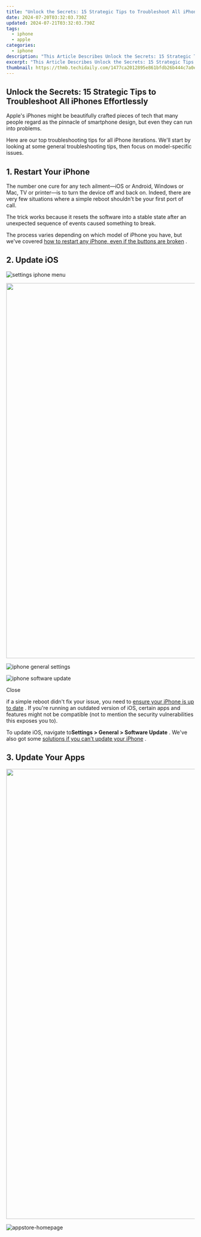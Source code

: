 ```yaml
---
title: "Unlock the Secrets: 15 Strategic Tips to Troubleshoot All iPhones Effortlessly"
date: 2024-07-20T03:32:03.730Z
updated: 2024-07-21T03:32:03.730Z
tags:
  - iphone
  - apple
categories:
  - iphone
description: "This Article Describes Unlock the Secrets: 15 Strategic Tips to Troubleshoot All iPhones Effortlessly"
excerpt: "This Article Describes Unlock the Secrets: 15 Strategic Tips to Troubleshoot All iPhones Effortlessly"
thumbnail: https://thmb.techidaily.com/1477ca2012895e861bfdb26b444c7a0eb6d638cc1df6527be4105c5f43b0af39.jpg
---
```


## Unlock the Secrets: 15 Strategic Tips to Troubleshoot All iPhones Effortlessly

 Apple's iPhones might be beautifully crafted pieces of tech that many people regard as the pinnacle of smartphone design, but even they can run into problems.

 Here are our top troubleshooting tips for all iPhone iterations. We'll start by looking at some general troubleshooting tips, then focus on model-specific issues.

## 1\. Restart Your iPhone

 The number one cure for any tech ailment—iOS or Android, Windows or Mac, TV or printer—is to turn the device off and back on. Indeed, there are very few situations where a simple reboot shouldn't be your first port of call.

 The trick works because it resets the software into a stable state after an unexpected sequence of events caused something to break.

 The process varies depending on which model of iPhone you have, but we've covered [how to restart any iPhone, even if the buttons are broken](https://www.makeuseof.com/how-to-restart-any-iphone-even-if-the-buttons-are-broken/) .

## 2\. Update iOS

![settings iphone menu](https://static1.makeuseofimages.com/wordpress/wp-content/uploads/2023/04/settings-iphone-menu-1.jpg)

<!-- affiliate ads begin -->
<a href="https://funwhole.sjv.io/c/5597632/1702887/17189" target="_top" id="1702887"><img src="//a.impactradius-go.com/display-ad/17189-1702887" border="0" alt="" width="1000" height="1000"/></a><img height="0" width="0" src="https://imp.pxf.io/i/5597632/1702887/17189" style="position:absolute;visibility:hidden;" border="0" />
<!-- affiliate ads end -->
![iphone general settings](https://static1.makeuseofimages.com/wordpress/wp-content/uploads/2023/04/iphone-general-settings-2.jpg)

![iphone software update](https://static1.makeuseofimages.com/wordpress/wp-content/uploads/2023/04/iphone-software-update-1.jpg)

Close

 if a simple reboot didn't fix your issue, you need to [ensure your iPhone is up to date](http://www.makeuseof.com/tag/update-iphone-ios-apps-data/) . If you're running an outdated version of iOS, certain apps and features might not be compatible (not to mention the security vulnerabilities this exposes you to).

 To update iOS, navigate to**Settings > General > Software Update** . We've also got some [solutions if you can't update your iPhone](https://www.makeuseof.com/tag/cant-update-iphone-ipad-fix/) .

## 3\. Update Your Apps

<!-- affiliate ads begin -->
<a href="https://engwe.pxf.io/c/5597632/2093504/25579" target="_top" id="2093504"><img src="//a.impactradius-go.com/display-ad/25579-2093504" border="0" alt="" width="1200" height="1200"/></a><img height="0" width="0" src="https://imp.pxf.io/i/5597632/2093504/25579" style="position:absolute;visibility:hidden;" border="0" />
<!-- affiliate ads end -->
![appstore-homepage](https://static1.makeuseofimages.com/wordpress/wp-content/uploads/2023/04/appstore-homepage.jpg)

<!-- affiliate ads begin -->
<span id="1793213">
					<video width="1080" height="1620" style="cursor:pointer"
           poster="//a.impactradius-go.com/display-clicktoplayimage/1793213.jpeg"
           onclick="if(!this.playClicked){this.play();this.setAttribute('controls',true);this.playClicked=true;}">
	   <source src="//a.impactradius-go.com/display-ad/19135-1793213">
	   <img src="//a.impactradius-go.com/display-clicktoplayimage/1793213.jpeg" style="border: none; height: 100%; width: 100%; object-fit: contain">
	</video>
	<div style="width:1080px;text-align:center"><a href="javascript:window.open(decodeURIComponent('https%3A%2F%2Ftinyland.pxf.io%2Fc%2F5597632%2F1793213%2F19135'), '_blank');void(0);">Click here</a></div>
</span>
<img height="0" width="0" src="https://imp.pxf.io/i/5597632/1793213/19135" style="position:absolute;visibility:hidden;" border="0" />
<!-- affiliate ads end -->
![app search page](https://static1.makeuseofimages.com/wordpress/wp-content/uploads/2023/04/app-search-page.jpg)

![update iphone apps](https://static1.makeuseofimages.com/wordpress/wp-content/uploads/2023/04/update-iphone-apps.jpg)

Close

 If you're having issues with a particular app, it's worth ensuring you're running its latest version. That's because developers are constantly releasing bug fixes with each new update, so the issue you're facing may have been fixed.

 You can update apps manually via the App Store. In the**App Store** app, tap your profile photo at the top. Then, scroll down and tap**Update All** or the specific app you want to update.

## 4\. Force-Close an iPhone App

 Sometimes an app's instance will become unresponsive, causing it to freeze.

### Force-Close an App on iPhone X or Later

 To force-close an app on an iPhone X, swipe up from the bottom of the screen but leave your finger on the screen halfway up. The phone will launch the app switcher. Swipe up on an app card to close it.

### Force-Close an App on iPhone SE, iPhone 8, or Earlier

 To force-close an app on an iPhone 8 or older, double-press the home button to bring up the app switcher. Swipe left and right to find the app you want to close, then swipe up.

## 5\. Reset Your iPhone's Network Settings

<!-- affiliate ads begin -->
<a href="https://secure.2checkout.com/order/checkout.php?PRODS=3922934&QTY=1&AFFILIATE=108875&CART=1"><img src="https://secure.avangate.com/images/merchant/4b0a0290ad7df100b77e86839989a75e/products/ripperpro.png" border="0">WonderFox DVD Ripper Pro</a>
<!-- affiliate ads end -->
![iPhone reset page in Settings](https://static1.makeuseofimages.com/wordpress/wp-content/uploads/2023/04/iphone-reset-page.jpg)

![iphone choose reset](https://static1.makeuseofimages.com/wordpress/wp-content/uploads/2023/04/iphone-choose-reset.jpg)

<!-- affiliate ads begin -->
<a href="https://laganoo.pxf.io/c/5597632/1657397/16446" target="_top" id="1657397"><img src="//a.impactradius-go.com/display-ad/16446-1657397" border="0" alt="" width="336" height="280"/></a><img height="0" width="0" src="https://imp.pxf.io/i/5597632/1657397/16446" style="position:absolute;visibility:hidden;" border="0" />
<!-- affiliate ads end -->
![reset network settings](https://static1.makeuseofimages.com/wordpress/wp-content/uploads/2023/04/reset-network-settings.jpg)

Close

 Most connectivity issues can be solved by resetting your network settings. It's easy to do. Head to **Settings > General > Transfer or Reset iPhone > Reset > Reset Network Settings** .

 Remember that although you won't lose your valuable data, you will lose any saved Wi-Fi passwords by performing this reset.

## 6\. Reset All Settings on Your iPhone

 If you think an erroneous setting (rather than software or hardware) is the root of your problems, you can reset all phone settings without losing your data. Of course, you'll need to put everything back the way it was afterward.

 Head to **Settings > General > Transfer or Reset iPhone > Reset > Reset All Settings** to begin the process.

## 7\. Factory Reset Your iPhone

![iPhone reset page in Settings](https://static1.makeuseofimages.com/wordpress/wp-content/uploads/2023/04/iphone-reset-page.jpg)

![iphone choose reset](https://static1.makeuseofimages.com/wordpress/wp-content/uploads/2023/04/iphone-choose-reset.jpg)

<!-- affiliate ads begin -->
<a href="https://imp.i110150.net/c/5597632/924299/11305" target="_top" id="924299"><img src="//a.impactradius-go.com/display-ad/11305-924299" border="0" alt="" width="520" height="100"/></a>
<!-- affiliate ads end -->
![iphone settings factory reset](https://static1.makeuseofimages.com/wordpress/wp-content/uploads/2023/04/iphone-settings-factory-reset.jpg)

Close

 If you need a nuclear option, you could [factory reset your iPhone](https://www.makeuseof.com/tag/how-to-factory-reset-iphone-ipad/) . It will return your device to its original state. Although this won't cure hardware issues, it should solve most software and OS-related problems.

 To reset your iPhone, open **Settings > General > Transfer or Reset iPhone > Erase All Content and Settings** .

 Make sure you [back up all your iPhone data](https://www.makeuseof.com/tag/how-to-backup-iphone-ipad/) before you perform a factory reset. You will irrecoverably lose any data you have not backed up.

## 8\. Check Your iPhone's Battery Usage

![iphone battery settings](https://static1.makeuseofimages.com/wordpress/wp-content/uploads/2023/04/iphone-battery-settings.jpg)

![iphone battery health](https://static1.makeuseofimages.com/wordpress/wp-content/uploads/2023/04/iphone-battery-health.jpg)

![battery capacity iphone](https://static1.makeuseofimages.com/wordpress/wp-content/uploads/2023/04/battery-capacity-iphone-1.jpg)

Close

 iPhones generally have excellent battery life, even for power users. But if your device's battery drains unusually quickly, you can try to identify the offending app.

 To see which apps use the most juice, go to**Settings > Battery.** You can check the charts at the bottom to look at the battery usage of various apps over a certain time frame.

<!-- affiliate ads begin -->
<a href="https://secure.2checkout.com/order/checkout.php?PRODS=40203538&QTY=1&AFFILIATE=108875&CART=1"><img src="https://secure.avangate.com/images/merchant/cc4b82e826b52ec41c810301548e8f48/products/audio-to-text-transcription-software.png" border="0">EaseText Audio to Text Converter for Windows (Personal Edition) - An intelligent tool to transcribe & convert audio to text freely </a>
<!-- affiliate ads end -->
## 9\. Review Your iPhone's Battery Health

 Batteries can only tolerate a certain number of charge cycles before severely deteriorating. Fortunately, Apple allows you to keep an eye on your iPhone's battery health with ease.

 Go to**Settings > Battery > Battery Health and Charging** to take a look. And if it's lower than 80%, it's time to get a battery replacement.

## 10\. Fix Bluetooth Issues

 Bluetooth can act surprisingly finicky for a technology that's so widely used. If you're having problems creating a Bluetooth connection between your iPhone and another device, there are a couple of fixes you can try.

 Firstly, remove old devices that you no longer use. It can help avoid conflicts. To unpair a device, go to**Settings > Bluetooth > Info > Forget This Device** .

 Secondly, turn Bluetooth off and on again (sound familiar?). Swipe up from the bottom of the screen on an iPhone 8 or earlier (swipe down from the upper-right for iPhone X and later) to access the**Control Center** , and tap the**Bluetooth** icon to toggle it.

<!-- affiliate ads begin -->
<a href="https://parisrhonecom.sjv.io/c/5597632/1922358/21553" target="_top" id="1922358"><img src="//a.impactradius-go.com/display-ad/21553-1922358" border="0" alt="" width="1080" height="1080"/></a><img height="0" width="0" src="https://imp.pxf.io/i/5597632/1922358/21553" style="position:absolute;visibility:hidden;" border="0" />
<!-- affiliate ads end -->
## 11\. Fix HomeKit Issues

 Some smart home devices are HomeKit-enabled, thus letting you control them from your iPhone using Siri.

 If your HomeKit devices are not working as expected, ensure you're logged into the same iCloud account on both your iPhone and the devices themselves. If nothing else works, you can reset your HomeKit connections by going to **Settings > Privacy & Security > HomeKit > Reset HomeKit Configuration** .

<!-- affiliate ads begin -->
<a href="https://checkout.abbyy.com/order/checkout.php?PRODS=39254762&QTY=1&AFFILIATE=108875&CART=1"> <img src="https://secure.avangate.com/images/merchant/0e5fb5c76fca16adbee503c9aff393cd/products/11_FR-Badges-NEW-FR-Standard-16-WIN-200.png" border="0"> PDF application, powered by AI-based OCR, for unified workflows with both digital and scanned documents. </a>
<!-- affiliate ads end -->
## 12\. Check for Dirt

<!-- affiliate ads begin -->
<span id="1993652">
					<video width="720" height="300" style="cursor:pointer"
           poster="//a.impactradius-go.com/display-clicktoplayimage/1993652.jpeg"
           onclick="if(!this.playClicked){this.play();this.setAttribute('controls',true);this.playClicked=true;}">
	   <source src="//a.impactradius-go.com/display-ad/22993-1993652">
	   <img src="//a.impactradius-go.com/display-clicktoplayimage/1993652.jpeg" style="border: none; height: 100%; width: 100%; object-fit: contain">
	</video>
	<div style="width:720px;text-align:center"><a href="javascript:window.open(decodeURIComponent('https%3A%2F%2Fhomestyler.sjv.io%2Fc%2F5597632%2F1993652%2F22993'), '_blank');void(0);">Click here</a></div>
</span>
<img height="0" width="0" src="https://imp.pxf.io/i/5597632/1993652/22993" style="position:absolute;visibility:hidden;" border="0" />
<!-- affiliate ads end -->
![Cleaning an iPhone Charging Port with SIM Key](https://static1.makeuseofimages.com/wordpress/wp-content/uploads/2018/05/DSC01515.jpg)

 If you have [problems charging your iPhone](https://www.makeuseof.com/tag/iphone-wont-charge/) or using its physical buttons, you should always check for dirt, dust, and other muck that might have built up under the buttons and the Lightning port.

 The best way to dislodge the dirt at home is to use a can of compressed air. We have a [detailed guide on cleaning your iPhone](https://www.makeuseof.com/tag/clean-iphone-guide/) that should help.

## 13\. Revoke Background Permissions

[If your iPhone overheats](https://www.makeuseof.com/tag/iphone-ipad-getting-hot-heres-fix/) , you can't use features such as the camera flash. In extreme cases, you might not be able to use your phone at all until it cools down.

 Obviously, if you accidentally left your phone in the sun, it's easy to identify the culprit.[Car vent clips can also cause overheating](https://www.makeuseof.com/dangers-smartphone-car-vent-mount/) . However, if it overheats regularly during normal usage, an intensive background app could be at fault.

 To prevent apps from running in the background, go to**Settings > General > Background App Refresh** and slide the toggles on a per-app basis as required.

<!-- affiliate ads begin -->
<a href="https://shop.mondly.com/affiliate.php?ACCOUNT=ATISTUDI&AFFILIATE=108875&PATH=https%3A%2F%2Fwww.mondly.com%3FAFFILIATE%3D108875%26RESOURCE%3D%2BEducational%2B300x600%2B"><img src="https://secure.avangate.com/images/merchant/69c418c33ec2e1a4267fa9bb77fa1428/educational-300x600.gif" border="0"></a>
<!-- affiliate ads end -->
## 14\. Remove the SIM Card

 If you've suddenly lost the network signal unexpectedly, a dislodged SIM card could be your issue.

 Thankfully, it's easy to remove and reinsert the SIM. You just need a pin or paperclip to open the tray (because nobody keeps Apple's SIM-eject tool, right?).

<!-- affiliate ads begin -->
<a href="https://ursime.pxf.io/c/5597632/2048972/16384" target="_top" id="2048972"><img src="//a.impactradius-go.com/display-ad/16384-2048972" border="0" alt="" width="1200" height="900"/></a><img height="0" width="0" src="https://imp.pxf.io/i/5597632/2048972/16384" style="position:absolute;visibility:hidden;" border="0" />
<!-- affiliate ads end -->
## 15\. Go to an Apple Store

 If you can't fix the issue yourself, it's probably time to [book an Apple Store appointment at a Genius Bar](https://www.makeuseof.com/apple-store-appointment-genius-bar/) . If your device is under warranty or you have Apple Care, the store will fix your iPhone for free, even if it involves sending it away for repair.

<!-- affiliate ads begin -->
<a href="https://secure.2checkout.com/order/checkout.php?PRODS=22741618&QTY=1&AFFILIATE=108875&CART=1"><img src="https://www.diskpart.com/resource/images/index/dp-index-img-banner-people@2x.png" border="0">Easy and Safe Partition Software & Hard Disk Manager</a>
<!-- affiliate ads end -->
## iPhone 14 & 13 Troubleshooting Tips

 The iPhone 13 and 14 have one common issue related to 5G connectivity. There are also some [activation issues, among others, seen on the iPhone 13](https://www.makeuseof.com/iphone-13-issues/) . Resetting the Network Settings has been shown to work in these cases.

 Some users have also reported [Face ID issues](https://www.makeuseof.com/how-to-fix-face-id-not-working-or-not-available-on-iphone/) on the iPhone 14 Pro. Usually, all you need to do is clean your Face ID sensor or hold your iPhone correctly to get Face ID to unlock it.

<!-- affiliate ads begin -->
<a href="https://uperfect.sjv.io/c/5597632/1246754/15155" target="_top" id="1246754"><img src="//a.impactradius-go.com/display-ad/15155-1246754" border="0" alt="" width="600" height="600"/></a><img height="0" width="0" src="https://imp.pxf.io/i/5597632/1246754/15155" style="position:absolute;visibility:hidden;" border="0" />
<!-- affiliate ads end -->
## iPhone 12 Troubleshooting Tips

 Like the iPhone 14, the iPhone 12 also has some Face ID issues. However, one of the most common issues seen is a non-working SIM card.

 If you're facing issues on the iPhone 12, consider reading our guide on the [biggest iPhone 12 issues and how to fix them](https://www.makeuseof.com/iphone-12-issues/) .

## iPhone 11 Troubleshooting Tips

 More than anything, iPhone 11 users seem to have issues related to the battery. Either the battery drains too fast, or it has lost capacity too quickly.

 This can be a bothersome issue, as replacing an iPhone's battery can be pricey. With warranties usually expired for this model, users are left to fix it themselves.

 Before worrying too much, check out the battery health on your iPhone and see what capacity it's at. It might also be worth taking preventive [measures to protect your iPhone's battery health](https://www.makeuseof.com/ways-to-maintain-your-iphones-battery-health/) .

## iPhone X Troubleshooting Tips

 Two problems unique to the iPhone X are accidental automatic emergency calls and green lines on the display.

 You can disable the automatic emergency calls by going to**Settings > Emergency SOS > Auto Call** . But if your iPhone suffers from the green line issue, you must contact [Apple Support](https://support.apple.com/) .

<!-- affiliate ads begin -->
<a href="https://propmoneyinc.pxf.io/c/5597632/1803116/14559" target="_top" id="1803116"><img src="//a.impactradius-go.com/display-ad/14559-1803116" border="0" alt="" width="859" height="859"/></a><img height="0" width="0" src="https://imp.pxf.io/i/5597632/1803116/14559" style="position:absolute;visibility:hidden;" border="0" />
<!-- affiliate ads end -->
## iPhone 8 Troubleshooting Tips

 The forced restart method changed on the iPhone 8\. If you own one, you'll need to press and release**Volume Up** , press and release**Volume Down** , then press and hold the**Side** button until you see the Apple logo.

 Another issue that afflicted a lot of iPhone 8 devices was a swelling battery. If you have this problem, you'll need to contact Apple for a replacement.

## iPhone 7 Troubleshooting Tips

 The most common iPhone 7 complaint is poor call quality. Apple has acknowledged the problem and offered a list of fixes. Here are the company's suggestions:

* Ensure your iPhone is not in Silent mode.
* Check if your phone's case is blocking the speaker.
* Restart your iPhone.
* Clean any dirt, dust, or debris out of the speaker.
* Make sure your speaker volume is set to the maximum.

 It's fair to say they're not particularly helpful suggestions, but that's Apple for you. Anecdotally, some users said Verizon was to blame, so you could try changing carriers if you're desperate.

<!-- affiliate ads begin -->
<a href="https://turbotech.pxf.io/c/5597632/1450763/17212" target="_top" id="1450763"><img src="//a.impactradius-go.com/display-ad/17212-1450763" border="0" alt="" width="2560" height="1440"/></a><img height="0" width="0" src="https://imp.pxf.io/i/5597632/1450763/17212" style="position:absolute;visibility:hidden;" border="0" />
<!-- affiliate ads end -->
## iPhone 6 Troubleshooting Tips

 A few people still use an iPhone 6\. It's the phone that was infamously "bendy." So, if you have one, be careful not to place it under physical stress.

 That aside, the iPhone 6 was probably the worst iPhone model from a design standpoint:

* It was found to pull people's hair out because of a tiny space between the screen and chassis (solution: don't hold it too close to your ear).
* Users suffered Error 53 messages if they replaced the Home button using a third party; it locked them out of their device.
* The Plus model's optical image stabilization system was defective.
* The touchscreen was prone to failure.

 Almost all these issues were only resolved by taking your phone to an Apple Store.

<!-- affiliate ads begin -->
<a href="https://store.massmailsoftware.com/order/checkout.php?PRODS=1047974&QTY=1&AFFILIATE=108875&CART=1"><img src="https://secure.avangate.com/images/merchant/dc87c13749315c7217cdc4ac692e704c/banera_for_partners-04_%281%29.jpg" border="0"></a>
<!-- affiliate ads end -->
## Troubleshoot All Your iPhone Issues

 We've gone over fixes for the most common iPhone issues and even included tips for specific models. So, no matter which iPhone you have, there's something for you. Hopefully, one of these helps you fix your issue; you'll likely need to contact an Apple Support agent if not because they'll be able to assist you in more ways than we could.

<ins class="adsbygoogle"
     style="display:block"
     data-ad-format="autorelaxed"
     data-ad-client="ca-pub-7571918770474297"
     data-ad-slot="1223367746"></ins>



<ins class="adsbygoogle"
     style="display:block"
     data-ad-client="ca-pub-7571918770474297"
     data-ad-slot="8358498916"
     data-ad-format="auto"
     data-full-width-responsive="true"></ins>

<span class="atpl-alsoreadstyle">Also read:</span>
<div><ul>
<li><a href="https://facebook-videos.techidaily.com/new-distinctive-fb-video-aspects/"><u>[New] Distinctive FB Video Aspects</u></a></li>
<li><a href="https://instagram-clips.techidaily.com/new-diy-video-meme-guide-boost-your-posts-on-fb-and-instagram/"><u>[New] DIY Video Meme Guide  Boost Your Posts on FB & Instagram</u></a></li>
<li><a href="https://visual-screen-recording.techidaily.com/new-in-2024-tunetruthseeker-reaction-to-songs-and-speech/"><u>[New] In 2024, TuneTruthseeker  Reaction to Songs and Speech</u></a></li>
<li><a href="https://some-knowledge.techidaily.com/updated-gain-extensive-engagement-master-the-view-multiplier/"><u>[Updated] Gain Extensive Engagement  Master the View Multiplier</u></a></li>
<li><a href="https://facebook-record-videos.techidaily.com/updated-in-2024-9-innovative-workout-challenges-for-dynamic-viewers/"><u>[Updated] In 2024, 9 Innovative Workout Challenges for Dynamic Viewers</u></a></li>
<li><a href="https://instagram-video-files.techidaily.com/updated-in-2024-decode-instagram-visibility-whos-glancing-at-yours/"><u>[Updated] In 2024, Decode Instagram Visibility  Who's Glancing at Yours?</u></a></li>
<li><a href="https://fox-links.techidaily.com/updated-in-2024-go-live-on-youtube-from-a-phone-no-need-for-huge-fans-yet/"><u>[Updated] In 2024, Go Live on YouTube From a Phone, No Need for Huge Fans Yet</u></a></li>
<li><a href="https://article-knowledge.techidaily.com/updated-in-2024-unlimited-audio-processing-at-zero-cost/"><u>[Updated] In 2024, Unlimited Audio Processing at Zero Cost</u></a></li>
<li><a href="https://video-screen-grab.techidaily.com/updated-quick-guide-resolving-obs-skipping-problems/"><u>[Updated] Quick Guide  Resolving OBS Skipping Problems</u></a></li>
<li><a href="https://some-guidance.techidaily.com/updated-unparalleled-templates-for-meme-artists/"><u>[Updated] Unparalleled Templates for Meme Artists</u></a></li>
<li><a href="https://screen-activity-recording.techidaily.com/updated-virtual-ventures-10-near-misses-to-gta-v-for-2024/"><u>[Updated] Virtual Ventures  10 Near-Misses to GTA V for 2024</u></a></li>
<li><a href="https://article-helps.techidaily.com/2024-approved-exploring-advanced-gloves-for-enhanced-vr-experience/"><u>2024 Approved  Exploring Advanced Gloves for Enhanced VR Experience</u></a></li>
<li><a href="https://youtube-help.techidaily.com/2024-approved-finalizing-your-video-with-a-bold-statement/"><u>2024 Approved  Finalizing Your Video with a Bold Statement</u></a></li>
<li><a href="https://some-approaches.techidaily.com/2024-approved-the-path-to-efficient-workflow-learning-voice-to-text-conversion-in-ms-word/"><u>2024 Approved  The Path to Efficient Workflow  Learning Voice-to-Text Conversion in MS Word</u></a></li>
<li><a href="https://fox-that.techidaily.com/8-proven-ways-to-reconnect-your-apple-tablet-or-phone-to-a-stable-wi-fi-network/"><u>8 Proven Ways to Reconnect Your Apple Tablet or Phone to a Stable Wi-Fi Network</u></a></li>
<li><a href="https://youtube-video-recordings.techidaily.com/becoming-a-vlogger-voice-confident-content-creation-strategies-for-2024/"><u>Becoming a Vlogger Voice  Confident Content Creation Strategies for 2024</u></a></li>
<li><a href="https://fox-that.techidaily.com/clearing-iphone-water-alert-tips-to-fix-your-phones-charging-issue/"><u>Clearing iPhone Water Alert: Tips to Fix Your Phone's Charging Issue</u></a></li>
<li><a href="https://fox-that.techidaily.com/demystifying-apples-glitches-fixing-error-14-for-a-smooth-iphone-experience/"><u>Demystifying Apple’s Glitches: Fixing Error 14 for a Smooth iPhone Experience</u></a></li>
<li><a href="https://fox-that.techidaily.com/1721459249641-diagnosing-iphone-detection-problems-with-itunes-or-finder-easy-fixes/"><u>Diagnosing iPhone Detection Problems with iTunes or Finder - Easy Fixes</u></a></li>
<li><a href="https://fox-that.techidaily.com/effective-techniques-for-restoring-normal-functionality-from-an-iphones-blackout-state/"><u>Effective Techniques for Restoring Normal Functionality From an iPhone's Blackout State</u></a></li>
<li><a href="https://fox-that.techidaily.com/error-4013-on-iphone-tips-and-solutions-for-successful-updates-and-restores/"><u>Error 4013 on iPhone: Tips and Solutions for Successful Updates & Restores</u></a></li>
<li><a href="https://fox-that.techidaily.com/essential-fixes-for-a-nonfunctional-safari-browser-on-ios-devices/"><u>Essential Fixes for a Nonfunctional Safari Browser on iOS Devices</u></a></li>
<li><a href="https://fox-that.techidaily.com/fix-iphones-with-defective-silence-switch-alternatives-to-the-traditional-mute-functionality/"><u>Fix iPhones with Defective Silence Switch: Alternatives to the Traditional Mute Functionality</u></a></li>
<li><a href="https://fox-that.techidaily.com/fixing-a-broken-facial-recognition-top-14-tips-for-reactivating-iphones-face-id/"><u>Fixing a Broken Facial Recognition: Top 14 Tips for Reactivating iPhone's Face ID</u></a></li>
<li><a href="https://fox-that.techidaily.com/how-to-enter-and-utilize-dfui-mode-on-your-iphone-device/"><u>How To Enter and Utilize DFUI Mode On Your iPhone Device</u></a></li>
<li><a href="https://fox-that.techidaily.com/how-to-fix-frustratingly-slow-wi-fi-on-phones-explore-these/"><u>How to Fix Frustratingly Slow Wi-Fi on Phones? Explore These</u></a></li>
<li><a href="https://fox-that.techidaily.com/how-to-restore-siri-suggestion-feature-on-iphone-a-step-by-step-guide/"><u>How To Restore Siri Suggestion Feature on iPhone - A Step-By-Step Guide</u></a></li>
<li><a href="https://bypass-frp.techidaily.com/in-2024-hassle-free-ways-to-remove-frp-lock-on-xiaomi-redmi-note-13-5gwithwithout-a-pc-by-drfone-android/"><u>In 2024, Hassle-Free Ways to Remove FRP Lock on Xiaomi Redmi Note 13 5Gwith/without a PC</u></a></li>
<li><a href="https://android-pokemon-go.techidaily.com/in-2024-how-pgsharp-save-you-from-ban-while-spoofing-pokemon-go-on-meizu-21-pro-drfone-by-drfone-virtual-android/"><u>In 2024, How PGSharp Save You from Ban While Spoofing Pokemon Go On Meizu 21 Pro? | Dr.fone</u></a></li>
<li><a href="https://sim-unlock.techidaily.com/in-2024-the-6-best-sim-unlock-services-that-actually-work-on-your-tecno-pop-7-pro-device-by-drfone-android/"><u>In 2024, The 6 Best SIM Unlock Services That Actually Work On Your Tecno Pop 7 Pro Device</u></a></li>
<li><a href="https://screen-sharing-recording.techidaily.com/innovative-approaches-to-capturing-skype-calls-on-obs-for-2024/"><u>Innovative Approaches to Capturing Skype Calls on OBS for 2024</u></a></li>
<li><a href="https://audio-editing.techidaily.com/new-in-2024-voice-modification-innovations-product-introduction-reviews-and-comparisons/"><u>New In 2024, Voice Modification Innovations Product Introduction, Reviews, & Comparisons</u></a></li>
<li><a href="https://fox-that.techidaily.com/overcoming-iphone-memory-challenges-with-roblox-essential-solutions/"><u>Overcoming iPhone Memory Challenges with Roblox - Essential Solutions</u></a></li>
<li><a href="https://fox-that.techidaily.com/1721481034330-problems-with-your-iphone-control-center-here-are-8-fixes-to-try/"><u>Problems with Your iPhone Control Center? Here Are 8 Fixes to Try</u></a></li>
<li><a href="https://fox-that.techidaily.com/resolve-your-ios-16-depth-effect-problem-discover-these-7-easy-fixes-for-a-stunning-lockscreen-experience/"><u>Resolve Your iOS 16 Depth Effect Problem: Discover These 7 Easy Fixes for a Stunning Lockscreen Experience</u></a></li>
<li><a href="https://fox-that.techidaily.com/revive-your-iphones-wireless-charge-discover-7-essential-fixes-for-charging-issues/"><u>Revive Your iPhone's Wireless Charge! Discover 7 Essential Fixes for Charging Issues</u></a></li>
<li><a href="https://fox-that.techidaily.com/reviving-hey-siri-ultimate-troubleshooting-steps-for-enhanced-voice-control-on-your-device/"><u>Reviving 'Hey Siri': Ultimate Troubleshooting Steps for Enhanced Voice Control on Your Device</u></a></li>
<li><a href="https://fox-that.techidaily.com/solve-your-iphone-connection-woes-expert-tips-for-pairing-with-a-pc/"><u>Solve Your iPhone Connection Woes: Expert Tips for Pairing with a PC</u></a></li>
<li><a href="https://fox-that.techidaily.com/solving-the-issue-why-does-spotify-keep-closing-on-iphone-lock-what-can-you-do/"><u>Solving the Issue: Why Does Spotify Keep Closing on iPhone Lock? What Can You Do?</u></a></li>
<li><a href="https://fox-that.techidaily.com/spot-the-trouble-a-guide-to-the-9-symptoms-of-a-drenched-iphone/"><u>Spot the Trouble: A Guide to the 9 Symptoms of a Drenched iPhone</u></a></li>
<li><a href="https://fox-that.techidaily.com/step-by-step-guide-resolving-error-code-14-on-iphones/"><u>Step-by-Step Guide: Resolving Error Code 14 on iPhones</u></a></li>
<li><a href="https://fox-that.techidaily.com/step-by-step-method-to-correct-misidentified-persons-in-the-apple-photos-app/"><u>Step-by-Step Method to Correct Misidentified Persons in the Apple Photos App</u></a></li>
<li><a href="https://screen-activity-recording.techidaily.com/superior-hd-video-capture-options-reviewed-here-for-2024/"><u>Superior HD Video Capture Options Reviewed Here for 2024</u></a></li>
<li><a href="https://fox-that.techidaily.com/the-ultimate-fix-it-list-for-iphone-xs-top-seven-vexing-problems/"><u>The Ultimate Fix-It List for iPhone X's Top Seven Vexing Problems</u></a></li>
<li><a href="https://fox-that.techidaily.com/the-ultimate-guide-to-recovering-your-vanished-iphone-apps-with-ease/"><u>The Ultimate Guide to Recovering Your Vanished iPhone Apps with Ease</u></a></li>
<li><a href="https://fox-that.techidaily.com/top-strategies-how-to-successfully-continue-an-interrupted-iphone-software-update/"><u>Top Strategies: How to Successfully Continue an Interrupted iPhone Software Update</u></a></li>
<li><a href="https://fox-that.techidaily.com/troubleshoot-imessage-problems-effortlessly-across-apple-devices/"><u>Troubleshoot iMessage Problems Effortlessly Across Apple Devices</u></a></li>
<li><a href="https://fox-that.techidaily.com/troubleshoot-stuck-icloud-picture-upload-a-guide-with-7-solutions/"><u>Troubleshoot Stuck iCloud Picture Upload: A Guide with 7 Solutions</u></a></li>
<li><a href="https://fox-that.techidaily.com/unsticking-your-frozen-iphone-effective-techniques-for-overcoming-apple-boot-loop-issues/"><u>Unsticking Your Frozen iPhone: Effective Techniques for Overcoming Apple Boot Loop Issues</u></a></li>
<li><a href="https://ai-voice-clone.techidaily.com/updated-registration-and-login-virbo-ai-live-stream-for-2024/"><u>Updated Registration and Login | Virbo AI Live Stream for 2024</u></a></li>
<li><a href="https://fox-that.techidaily.com/urgent-update-the-essential-reasons-to-upgrade-your-device-to-ios-153-immediately/"><u>Urgent Update: The Essential Reasons to Upgrade Your Device to iOS 15.3 Immediately!</u></a></li>
<li><a href="https://techidaily.com/use-device-manager-to-reinstall-drivers-in-windows-10-by-drivereasy-guide/"><u>Use Device Manager to reinstall drivers in Windows 10</u></a></li>
</ul></div>
